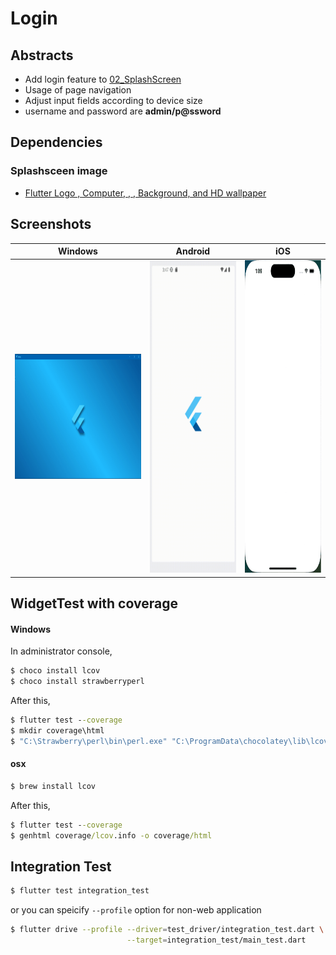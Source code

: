 # Login

## Abstracts

* Add login feature to [02_SplashScreen](../02_SplashScreen)
* Usage of page navigation
* Adjust input fields according to device size
* username and password are **admin/p@ssword**

## Dependencies

### Splashsceen image

* [Flutter Logo , Computer, , , Background, and HD wallpaper](https://www.pxfuel.com/en/desktop-wallpaper-tzydn)

## Screenshots

|Windows|Android|iOS|
|---|---|---|
|<img src="./images/windows.gif" height="200" />|<img src="./images/android.gif" height="500" />|<img src="./images/ios.gif" height="500" />|

## WidgetTest with coverage

#### Windows 

In administrator console,

````bat
$ choco install lcov
$ choco install strawberryperl
````

After this,

````bat
$ flutter test --coverage
$ mkdir coverage\html
$ "C:\Strawberry\perl\bin\perl.exe" "C:\ProgramData\chocolatey\lib\lcov\tools\bin\genhtml" coverage\lcov.info -o coverage\html
````

#### osx

````sh
$ brew install lcov
````

After this,

````bat
$ flutter test --coverage
$ genhtml coverage/lcov.info -o coverage/html
````

## Integration Test

````bat
$ flutter test integration_test
````

or you can speicify `--profile` option for non-web application

````sh
$ flutter drive --profile --driver=test_driver/integration_test.dart \
                          --target=integration_test/main_test.dart
````
